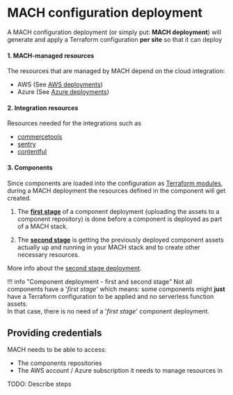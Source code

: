 # MACH configuration deployment

A MACH configuration deployment (or simply put: **MACH deployment**) will generate and apply a Terraform configuration **per site** so that it can deploy

#### 1. MACH-managed resources
The resources that are managed by MACH depend on the cloud integration:

- AWS (See [AWS deployments](./aws.md))
- Azure (See [Azure deployments](./azure.md))
#### 2. Integration resources
Resources needed for the integrations such as

- [commercetools](./integrations.md#commercetools)
- [sentry](./integrations.md#sentry)
- [contentful](./integrations.md#contentful)

#### 3. Components
Since components are loaded into the configuration as [Terraform modules](../../components/structure.md#terraform-module), during a MACH deployment the resources defined in the component will get created.

1. The [**first stage**](../components.md) of a component deployment (uploading the assets to a component repository) is done before a component is deployed as part of a MACH stack.

2. The [**second stage**](./components.md) is getting the previously deployed component assets actually up and running in your MACH stack and to create other necessary resources.

More info about the [second stage deployment](./components.md).

!!! info "Component deployment - first and second stage"
    Not all components have a '*first stage*' which means: some components might **just** have a Terraform configuration to be applied and no serverless function assets.<br>
    In that case, there is no need of a '*first stage*' component deployment.


## Providing credentials

MACH needs to be able to access:

- The components repositories
- The AWS account / Azure subscription it needs to manage resources in
  
TODO: Describe steps